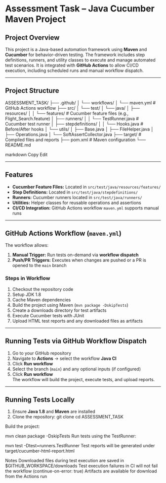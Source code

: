 # Assessment Task – Java Cucumber Maven Project

## Project Overview
This project is a Java-based automation framework using **Maven** and **Cucumber** for behavior-driven testing. The framework includes step definitions, runners, and utility classes to execute and manage automated test scenarios. It is integrated with **GitHub Actions** to allow CI/CD execution, including scheduled runs and manual workflow dispatch.

---

## Project Structure

ASSESSMENT_TASK/
├── .github/
│ └── workflows/
│ └── maven.yml # GitHub Actions workflow
├── src/
│ └── test/
│ └── java/
│ ├── resources/
│ │ └── features/ # Cucumber feature files (e.g., Flight_Search.feature)
│ ├── runners/
│ │ └── TestRunner.java # Cucumber test runner
│ ├── stepdefinitions/
│ │ └── Hooks.java # Before/After hooks
│ └── utils/
│ ├── Base.java
│ ├── FileHelper.java
│ ├── Operations.java
│ └── SoftAssertCollector.java
├── target/ # Compiled files and reports
├── pom.xml # Maven configuration
└── README.md

markdown
Copy
Edit

---

## Features

- **Cucumber Feature Files:** Located in `src/test/java/resources/features/`
- **Step Definitions:** Located in `src/test/java/stepdefinitions/`
- **Runners:** Cucumber runners located in `src/test/java/runners/`
- **Utilities:** Helper classes for reusable operations and assertions
- **CI/CD Integration:** GitHub Actions workflow `maven.yml` supports manual runs

---

## GitHub Actions Workflow (`maven.yml`)

The workflow allows:

1. **Manual Trigger:** Run tests on-demand via **workflow dispatch**
2. **Push/PR Triggers:** Executes when changes are pushed or a PR is opened to the `main` branch

### Steps in Workflow

1. Checkout the repository code
2. Setup JDK 1.8
3. Cache Maven dependencies
4. Build the project using Maven (`mvn package -DskipTests`)
5. Create a downloads directory for test artifacts
6. Execute Cucumber tests with JUnit
7. Upload HTML test reports and any downloaded files as artifacts

---

## Running Tests via GitHub Workflow Dispatch

1. Go to your GitHub repository
2. Navigate to **Actions** → select the workflow **Java CI**
3. Click **Run workflow**
4. Select the branch (`main`) and any optional inputs (if configured)
5. Click **Run workflow**  
   The workflow will build the project, execute tests, and upload reports.

---

## Running Tests Locally

1. Ensure **Java 1.8** and **Maven** are installed
2. Clone the repository:
   git clone <repo-url>
   cd ASSESSMENT_TASK


Build the project:

mvn clean package -DskipTests
Run tests using the TestRunner:

mvn test -Dtest=runners.TestRunner
Test reports will be generated under target/cucumber-html-report.html


Notes
Downloaded files during test execution are saved in $GITHUB_WORKSPACE/downloads
Test execution failures in CI will not fail the workflow (continue-on-error: true)
Artifacts are available for download from the Actions run
